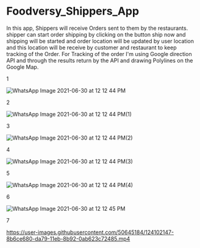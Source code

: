 # Foodversy_Shippers_App
In this app, Shippers will receive Orders sent to them by the restaurants. shipper can start order shipping by clicking on the button ship now 
and shipping will be started and order location will be updated by user location and this location will be receive by customer and restaurant to keep tracking of the Order.
For Tracking of the order I'm using Google direction API and through the results return by the API and drawing Polylines on the Google Map.

1

![WhatsApp Image 2021-06-30 at 12 12 44 PM](https://user-images.githubusercontent.com/50645184/124102196-93c52180-da79-11eb-823a-bb04bacbbc6c.jpeg)

2


![WhatsApp Image 2021-06-30 at 12 12 44 PM(1)](https://user-images.githubusercontent.com/50645184/124102190-932c8b00-da79-11eb-8670-e4747d63e09f.jpeg)

3

![WhatsApp Image 2021-06-30 at 12 12 44 PM(2)](https://user-images.githubusercontent.com/50645184/124102183-9293f480-da79-11eb-81d7-f52d5016f9fc.jpeg)

4

![WhatsApp Image 2021-06-30 at 12 12 44 PM(3)](https://user-images.githubusercontent.com/50645184/124102177-91fb5e00-da79-11eb-8409-8324755bf239.jpeg)

5

![WhatsApp Image 2021-06-30 at 12 12 44 PM(4)](https://user-images.githubusercontent.com/50645184/124102174-9162c780-da79-11eb-8f47-4168a9cfd715.jpeg)

6

![WhatsApp Image 2021-06-30 at 12 12 45 PM](https://user-images.githubusercontent.com/50645184/124102170-90ca3100-da79-11eb-9bc6-cee68dfe038a.jpeg)

7


https://user-images.githubusercontent.com/50645184/124102147-8b6ce680-da79-11eb-8b92-0ab623c72485.mp4

